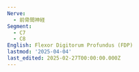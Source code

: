 ```yaml
---
Nerve:
  - 前骨間神経
Segment:
  - C7
  - C8
English: Flexor Digitorum Profundus (FDP)
lastmod: '2025-04-04'
last_edited: 2025-02-27T00:00:00.000Z
---
```



